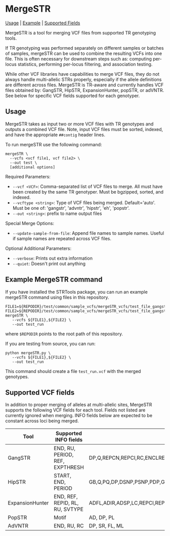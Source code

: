 # MergeSTR 
<a href="#usage">Usage</a> | <a href="#example">Example</a> | <a href="#supported">Supported Fields</a> 

MergeSTR is a tool for merging VCF files from supported TR genotyping tools.

If TR genotyping was performed separately on different samples or batches of samples, mergeSTR can be used to combine the resulting VCFs into one file. This is often necessary for downstream steps such as: computing per-locus statistics, performing per-locus filtering, and association testing.

While other VCF libraries have capabilities to merge VCF files, they do not always handle multi-allelic STRs properly, especially if the allele definitions are different across files. MergeSTR is TR-aware and currently handles VCF files obtained by: GangSTR, HipSTR, ExpansionHunter, popSTR, or adVNTR. See below for specific VCF fields supported for each genotyper.

<a name="usage"></a>
## Usage 
MergeSTR takes as input two or more VCF files with TR genotypes and outputs a combined VCF file. Note, input VCF files must be sorted, indexed, and have the appropriate `##contig` header lines.

To run mergeSTR use the following command: 
```
mergeSTR \
  --vcfs <vcf file1, vcf file2> \
  --out test \
  [additional options]
```

Required Parameters: 
* `--vcf <VCF>`: Comma-separated list of VCF files to merge. All must have been created by the same TR genotyper. Must be bgzipped, sorted, and indexed. 
* `--vcftype <string>`: Type of VCF files being merged. Default='auto'. Must be one of: 'gangstr', 'advntr', 'hipstr', 'eh', 'popstr'.
* `--out <string>`: prefix to name output files

Special Merge Options: 
* `--update-sample-from-file`: Append file names to sample names. Useful if sample names are repeated across VCF files.

Optional Additional Parameters: 
* `--verbose`: Prints out extra information 
* `--quiet`: Doesn't print out anything 

<a name="example"></a>
## Example MergeSTR command 

If you have installed the STRTools package, you can run an example mergeSTR command using files in this repository.

```
FILE1=${REPODIR}/test/common/sample_vcfs/mergeSTR_vcfs/test_file_gangstr1.vcf.gz
FILE2=${REPODIR}/test/common/sample_vcfs/mergeSTR_vcfs/test_file_gangstr2.vcf.gz
mergeSTR \
   --vcfs ${FILE1},${FILE2} \
   --out test_run
```
where `$REPODIR` points to the root path of this repository.

If you are testing from source, you can run:
```
python mergeSTR.py \
   --vcfs ${FILE1},${FILE2} \
   --out test_run
```

This command should create a file `test_run.vcf` with the merged genotypes.

<a name="supported"></a>

## Supported VCF fields

In addition to proper merging of alleles at multi-allelic sites, MergeSTR supports the following VCF fields for each tool. Fields not listed are currently ignored when merging. INFO fields below are expected to be constant across loci being merged.

| Tool | Supported INFO fields | Supported FORMAT fields |
|-----|---------|--------|
| GangSTR | END, RU, PERIOD, REF, EXPTHRESH | DP,Q,REPCN,REPCI,RC,ENCLREADS,FLNKREADS,ML,INS,STDERR,QEXP |
| HipSTR | START, END, PERIOD| GB,Q,PQ,DP,DSNP,PSNP,PDP,GLDIFF,DSTUTTER,DFLANKINDEL,AB,FS,DAB,ALLREADS,MALLREADS|
| ExpansionHunter | END, REF, REPID, RL, RU, SVTYPE |ADFL,ADIR,ADSP,LC,REPCI,REPCN,SO |
| PopSTR | Motif| AD, DP, PL|
| AdVNTR |END, RU, RC |DP, SR, FL, ML |
